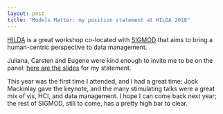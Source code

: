 ```yaml
---
layout: post
title: "Models Matter: my position statement at HILDA 2018"
---
```


[HILDA](http://hilda.io/2018/) is a great workshop co-located with
[SIGMOD](https://sigmod2018.org/) that aims to bring a human-centric
perspective to data management. 

Juliana, Carsten and Eugene were kind enough to invite me to be on the panel:
[here are the
slides](https://cscheid.net/static/hilda2018/scheidegger-models-matter.pdf)
for my statement.

This year was the first time I attended, and I had a great time: Jock
Mackinlay gave the keynote, and the many stimulating talks were a
great mix of vis, HCI, and data management. I hope I can come back
next year; the rest of SIGMOD, still to come, has a pretty high bar
to clear.
